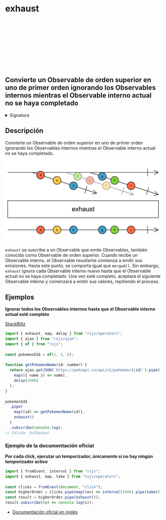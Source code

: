 <div class="page-heading">

# exhaust

<a target="_blank" href="https://github.com/ReactiveX/rxjs/blob/master/src/internal/operators/exhaust.ts">
<svg>
  <use xlink:href="/assets/icons/github.svg#github"></use>
</svg>
</a>
</div>

<h2 class="subtitle"> Convierte un Observable de orden superior en uno de primer orden ignorando los Observables internos mientras el Observable interno actual no se haya completado
</h2>

<details>
<summary>Signatura</summary>

### Firma

`exhaust<T>(): OperatorFunction<any, T>`

### Parámetros

No recibe ningún parámetro.

### Retorna

`OperatorFunction<any, T>`: Un Observable que recibe un Observable de orden superior y propaga el primer Observable hasta que se completa, antes de suscribirse al siguiente Observable.

</details>

## Descripción

Convierte un Observable de orden superior en uno de primer orden ignorando los Observables internos mientras el Observable interno actual no se haya completado.

<img src="assets/images/marble-diagrams/join-creation/exhaust.png" alt="Diagrama de canicas del operador exhaust">

`exhaust` se suscribe a un Observable que emite Observables, también conocido como Observable de orden superior. Cuando recibe un Observable interno, el Observable resultante comienza a emitir sus emisiones. Hasta este punto, se comporta igual que `mergeAll`. Sin embargo, `exhaust` ignora cada Observable interno nuevo hasta que el Observable actual no se haya completado. Una vez esté completo, aceptará el siguiente Observable interno y comenzará a emitir sus valores, repitiendo el proceso.

## Ejemplos

**Ignorar todos los Observables internos hasta que el Observable interno actual esté completo**

<a target="_blank" href="https://stackblitz.com/edit/docu-rxjs-exhaust?file=index.ts">StackBlitz</a>

```javascript
import { exhaust, map, delay } from "rxjs/operators";
import { ajax } from "rxjs/ajax";
import { of } from "rxjs";

const pokemonId$ = of(1, 5, 6);

function getPokemonName(id: number) {
  return ajax.getJSON(`https://pokeapi.co/api/v2/pokemon/${id}`).pipe(
    map(({ name }) => name),
    delay(2000)
  );
}

pokemonId$
  .pipe(
    map((id) => getPokemonName(id)),
    exhaust()
  )
  .subscribe(console.log);
// Salida: bulbasaur
```

### Ejemplo de la documentación oficial

**Por cada click, ejecutar un temporizador, únicamente si no hay ningún temporizador activo**

```javascript
import { fromEvent, interval } from "rxjs";
import { exhaust, map, take } from "rxjs/operators";

const clicks = fromEvent(document, "click");
const higherOrder = clicks.pipe(map((ev) => interval(1000).pipe(take(5))));
const result = higherOrder.pipe(exhaust());
result.subscribe((x) => console.log(x));
```

- <a target="_blank" href="https://rxjs.dev/api/operators/exhaust">Documentación oficial en inglés</a>
